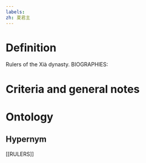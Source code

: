```yaml
---
labels: 
zh: 夏君主
---
```


# Definition
Rulers of the Xià dynasty. BIOGRAPHIES:
# Criteria and general notes
# Ontology

## Hypernym
[[RULERS]]